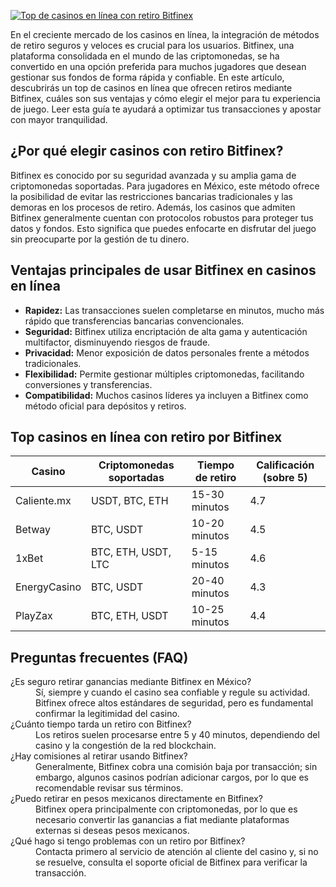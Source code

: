 [![Top de casinos en línea con retiro Bitfinex](https://123-caf.pages.dev/gitsignup.png)](https://vrmoo.ru/Bt82HjjY)

<p>En el creciente mercado de los casinos en línea, la integración de métodos de retiro seguros y veloces es crucial para los usuarios. Bitfinex, una plataforma consolidada en el mundo de las criptomonedas, se ha convertido en una opción preferida para muchos jugadores que desean gestionar sus fondos de forma rápida y confiable. En este artículo, descubrirás un top de casinos en línea que ofrecen retiros mediante Bitfinex, cuáles son sus ventajas y cómo elegir el mejor para tu experiencia de juego. Leer esta guía te ayudará a optimizar tus transacciones y apostar con mayor tranquilidad.</p>  <h2>¿Por qué elegir casinos con retiro Bitfinex?</h2> <p>Bitfinex es conocido por su seguridad avanzada y su amplia gama de criptomonedas soportadas. Para jugadores en México, este método ofrece la posibilidad de evitar las restricciones bancarias tradicionales y las demoras en los procesos de retiro. Además, los casinos que admiten Bitfinex generalmente cuentan con protocolos robustos para proteger tus datos y fondos. Esto significa que puedes enfocarte en disfrutar del juego sin preocuparte por la gestión de tu dinero.</p>  <h2>Ventajas principales de usar Bitfinex en casinos en línea</h2> <ul> <li><strong>Rapidez:</strong> Las transacciones suelen completarse en minutos, mucho más rápido que transferencias bancarias convencionales.</li> <li><strong>Seguridad:</strong> Bitfinex utiliza encriptación de alta gama y autenticación multifactor, disminuyendo riesgos de fraude.</li> <li><strong>Privacidad:</strong> Menor exposición de datos personales frente a métodos tradicionales.</li> <li><strong>Flexibilidad:</strong> Permite gestionar múltiples criptomonedas, facilitando conversiones y transferencias.</li> <li><strong>Compatibilidad:</strong> Muchos casinos líderes ya incluyen a Bitfinex como método oficial para depósitos y retiros.</li> </ul>  <h2>Top casinos en línea con retiro por Bitfinex</h2> <table> <thead> <tr> <th>Casino</th> <th>Criptomonedas soportadas</th> <th>Tiempo de retiro</th> <th>Calificación (sobre 5)</th> </tr> </thead> <tbody> <tr> <td>Caliente.mx</td> <td>USDT, BTC, ETH</td> <td>15-30 minutos</td> <td>4.7</td> </tr> <tr> <td>Betway</td> <td>BTC, USDT</td> <td>10-20 minutos</td> <td>4.5</td> </tr> <tr> <td>1xBet</td> <td>BTC, ETH, USDT, LTC</td> <td>5-15 minutos</td> <td>4.6</td> </tr> <tr> <td>EnergyCasino</td> <td>BTC, USDT</td> <td>20-40 minutos</td> <td>4.3</td> </tr> <tr> <td>PlayZax</td> <td>BTC, ETH, USDT</td> <td>10-25 minutos</td> <td>4.4</td> </tr> </tbody> </table>  <h2>Preguntas frecuentes (FAQ)</h2> <dl> <dt>¿Es seguro retirar ganancias mediante Bitfinex en México?</dt> <dd>Sí, siempre y cuando el casino sea confiable y regule su actividad. Bitfinex ofrece altos estándares de seguridad, pero es fundamental confirmar la legitimidad del casino.</dd>  <dt>¿Cuánto tiempo tarda un retiro con Bitfinex?</dt> <dd>Los retiros suelen procesarse entre 5 y 40 minutos, dependiendo del casino y la congestión de la red blockchain.</dd>  <dt>¿Hay comisiones al retirar usando Bitfinex?</dt> <dd>Generalmente, Bitfinex cobra una comisión baja por transacción; sin embargo, algunos casinos podrían adicionar cargos, por lo que es recomendable revisar sus términos.</dd>  <dt>¿Puedo retirar en pesos mexicanos directamente en Bitfinex?</dt> <dd>Bitfinex opera principalmente con criptomonedas, por lo que es necesario convertir las ganancias a fiat mediante plataformas externas si deseas pesos mexicanos.</dd>  <dt>¿Qué hago si tengo problemas con un retiro por Bitfinex?</dt> <dd>Contacta primero al servicio de atención al cliente del casino y, si no se resuelve, consulta el soporte oficial de Bitfinex para verificar la transacción.</dd> </dl>